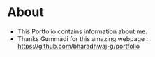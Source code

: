 # About
- This Portfolio contains information about me.
- Thanks Gummadi for this amazing webpage : https://github.com/bharadhwaj-g/portfolio

